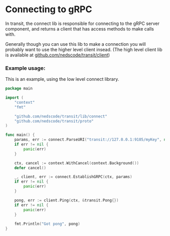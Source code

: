 # Connecting to gRPC

In transit, the connect lib is responsible for connecting to the gRPC server component, and returns a client that has access methods to make calls with.

Generally though you can use this lib to make a connection you will probably want to use the higher level client insead. (The high level client lib is available at [github.com/nedscode/transit/client](https://github.com/nedscode/transit/client))

### Example usage:

This is an example, using the low level connect library.

```go
package main

import (
	"context"
	"fmt"

	"github.com/nedscode/transit/lib/connect"
	"github.com/nedscode/transit/proto"
)

func main() {
    params, err := connect.ParseURI("transit://127.0.0.1:9105/myKey", nil)
    if err != nil {
        panic(err)
    }

    ctx, cancel := context.WithCancel(context.Background())
    defer cancel()

    _, client, err := connect.EstablishGRPC(ctx, params)
    if err != nil {
        panic(err)
    }

    pong, err := client.Ping(ctx, &transit.Pong{})
    if err != nil {
        panic(err)
    }
    
    fmt.Println("Got pong", pong)
}
```
